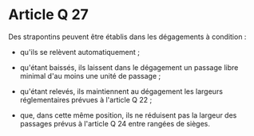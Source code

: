 # Article Q 27

Des strapontins peuvent être établis dans les dégagements à condition :

- qu'ils se relèvent automatiquement ;

- qu'étant baissés, ils laissent dans le dégagement un passage libre minimal d'au moins une unité de passage ;

- qu'étant relevés, ils maintiennent au dégagement les largeurs réglementaires prévues à l'article Q 22 ;

- que, dans cette même position, ils ne réduisent pas la largeur des passages prévus à l'article Q 24 entre rangées de sièges.
